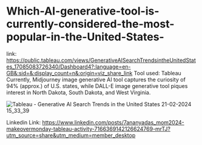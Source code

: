 # Which-AI-generative-tool-is-currently-considered-the-most-popular-in-the-United-States-

link: https://public.tableau.com/views/GenerativeAISearchTrendsintheUnitedStates_17085083726340/Dashboard4?:language=en-GB&:sid=&:display_count=n&:origin=viz_share_link
Tool used: Tableau
Currently, Midjourney image generative AI tool captures the curiosity of 94% (approx.) of U.S. states, while DALL-E image generative tool piques interest in North Dakota, South Dakota, and West Virginia.

![Tableau - Generative AI Search Trends in the United States 21-02-2024 15_33_39](https://github.com/Ananyad7/Which-AI-generative-tool-is-currently-considered-the-most-popular-in-the-United-States-/assets/164981636/c91162c8-06bb-4132-8697-73781ce96df5)

Linkedin Link: https://www.linkedin.com/posts/7ananyadas_mom2024-makeovermonday-tableau-activity-7166369142126624769-mrTJ?utm_source=share&utm_medium=member_desktop
